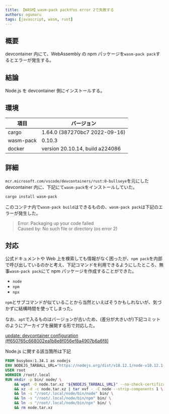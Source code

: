 ```yaml
---
title: 【WASM】wasm-pack packがos error 2で失敗する
authors: ogumaru
tags: [javascript, wasm, rust]
---
```


## 概要

devcontainer 内にて、WebAssembly の npm パッケージを`wasm-pack pack`するとエラーが発生する。

## 結論

Node.js を devcontainer 側にインストールする。

## 環境

| 項目      | バージョン                      |
| --------- | ------------------------------- |
| cargo     | 1.64.0 (387270bc7 2022-09-16)   |
| wasm-pack | 0.10.3                          |
| docker    | version 20.10.14, build a224086 |

## 詳細

`mcr.microsoft.com/vscode/devcontainers/rust:0-bullseye`を元にした devcontainer 内に、下記にて`wasm-pack`をインストールしていた。

```bash
cargo install wasm-pack
```

このコンテナ内で`wasm-pack build`はできるものの、`wasm-pack pack`は下記のエラーが発生した。

> Error: Packaging up your code failed  
> Caused by: No such file or directory (os error 2)

## 対応

公式ドキュメントや Web 上を検索しても情報がなく困ったが、`npm pack`を内部で呼び出しているのかと考え、下記コマンドを利用できるようにしたところ、無事`wasm-pack pack`にて npm パッケージを作成することができた。

- `node`
- `npm`
- `npx`

`npm`とサブコマンドが似ていることから当然といえばそうかもしれないが、気づかずに結構時間を使ってしまった。

なお、`apt`で入るものはバージョンが古いため、(差分が大きいが)下記コミットのようにアーカイブを展開する形で対応した。

[update: devcontainer configuration (ff650765c668002ea1b8e8f056ef8a4907b6a6f8)](https://github.com/ogumaru/wanco/commit/ff650765c668002ea1b8e8f056ef8a4907b6a6f8)

Node.js に関する該当箇所は下記

```dockerfile
FROM busybox:1.34.1 as nodejs
ENV NODEJS_TARBALL_URL="https://nodejs.org/dist/v18.12.1/node-v18.12.1-linux-x64.tar.xz"
USER root
WORKDIR /root/.local
RUN mkdir -p bin/ node/ \
    && wget -O node.tar.xz "${NODEJS_TARBALL_URL}" --no-check-certificate \
    && xz -d -c node.tar.xz | tar xvf - -C node --strip-components 1 \
    && ln -s "/root/.local/node/bin/node" bin/ \
    && ln -s "/root/.local/node/bin/npm" bin/ \
    && ln -s "/root/.local/node/bin/npx" bin/ \
    && rm node.tar.xz
```
